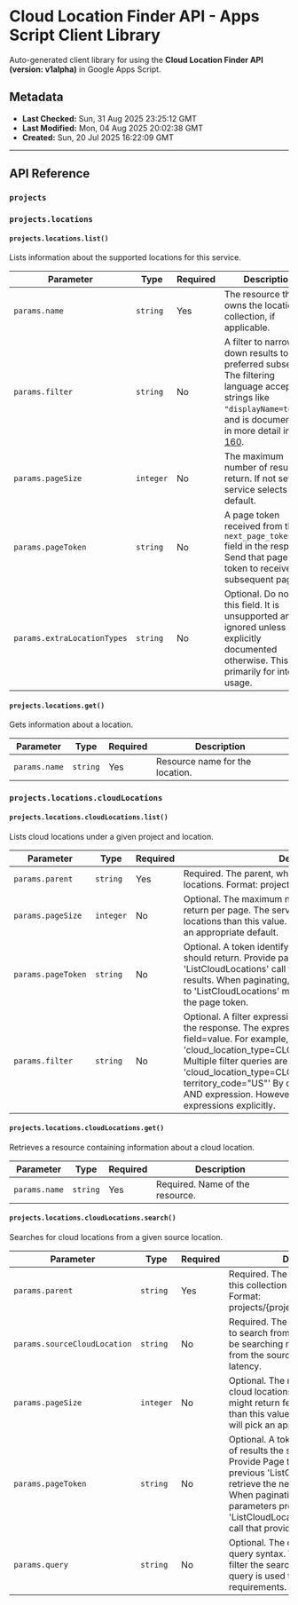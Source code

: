 # Cloud Location Finder API - Apps Script Client Library

Auto-generated client library for using the **Cloud Location Finder API (version: v1alpha)** in Google Apps Script.

## Metadata

- **Last Checked:** Sun, 31 Aug 2025 23:25:12 GMT
- **Last Modified:** Mon, 04 Aug 2025 20:02:38 GMT
- **Created:** Sun, 20 Jul 2025 16:22:09 GMT



---

## API Reference

### `projects`

### `projects.locations`

#### `projects.locations.list()`

Lists information about the supported locations for this service.

| Parameter | Type | Required | Description |
|---|---|---|---|
| `params.name` | `string` | Yes | The resource that owns the locations collection, if applicable. |
| `params.filter` | `string` | No | A filter to narrow down results to a preferred subset. The filtering language accepts strings like `"displayName=tokyo"`, and is documented in more detail in [AIP-160](https://google.aip.dev/160). |
| `params.pageSize` | `integer` | No | The maximum number of results to return. If not set, the service selects a default. |
| `params.pageToken` | `string` | No | A page token received from the `next_page_token` field in the response. Send that page token to receive the subsequent page. |
| `params.extraLocationTypes` | `string` | No | Optional. Do not use this field. It is unsupported and is ignored unless explicitly documented otherwise. This is primarily for internal usage. |

#### `projects.locations.get()`

Gets information about a location.

| Parameter | Type | Required | Description |
|---|---|---|---|
| `params.name` | `string` | Yes | Resource name for the location. |

### `projects.locations.cloudLocations`

#### `projects.locations.cloudLocations.list()`

Lists cloud locations under a given project and location.

| Parameter | Type | Required | Description |
|---|---|---|---|
| `params.parent` | `string` | Yes | Required. The parent, which owns this collection of cloud locations. Format: projects/{project}/locations/{location} |
| `params.pageSize` | `integer` | No | Optional. The maximum number of cloud locations to return per page. The service might return fewer cloud locations than this value. If unspecified, server will pick an appropriate default. |
| `params.pageToken` | `string` | No | Optional. A token identifying a page of results the server should return. Provide page token returned by a previous 'ListCloudLocations' call to retrieve the next page of results. When paginating, all other parameters provided to 'ListCloudLocations' must match the call that provided the page token. |
| `params.filter` | `string` | No | Optional. A filter expression that filters resources listed in the response. The expression is in the form of field=value. For example, 'cloud_location_type=CLOUD_LOCATION_TYPE_REGION'. Multiple filter queries are space-separated. For example, 'cloud_location_type=CLOUD_LOCATION_TYPE_REGION territory_code="US"' By default, each expression is an AND expression. However, you can include AND and OR expressions explicitly. |

#### `projects.locations.cloudLocations.get()`

Retrieves a resource containing information about a cloud location.

| Parameter | Type | Required | Description |
|---|---|---|---|
| `params.name` | `string` | Yes | Required. Name of the resource. |

#### `projects.locations.cloudLocations.search()`

Searches for cloud locations from a given source location.

| Parameter | Type | Required | Description |
|---|---|---|---|
| `params.parent` | `string` | Yes | Required. The parent, which owns this collection of cloud locations. Format: projects/{project}/locations/{location} |
| `params.sourceCloudLocation` | `string` | No | Required. The source cloud location to search from. Example search can be searching nearby cloud locations from the source cloud location by latency. |
| `params.pageSize` | `integer` | No | Optional. The maximum number of cloud locations to return. The service might return fewer cloud locations than this value. If unspecified, server will pick an appropriate default. |
| `params.pageToken` | `string` | No | Optional. A token identifying a page of results the server should return. Provide Page token returned by a previous 'ListCloudLocations' call to retrieve the next page of results. When paginating, all other parameters provided to 'ListCloudLocations' must match the call that provided the page token. |
| `params.query` | `string` | No | Optional. The query string in search query syntax. While filter is used to filter the search results by attributes, query is used to specify the search requirements. |